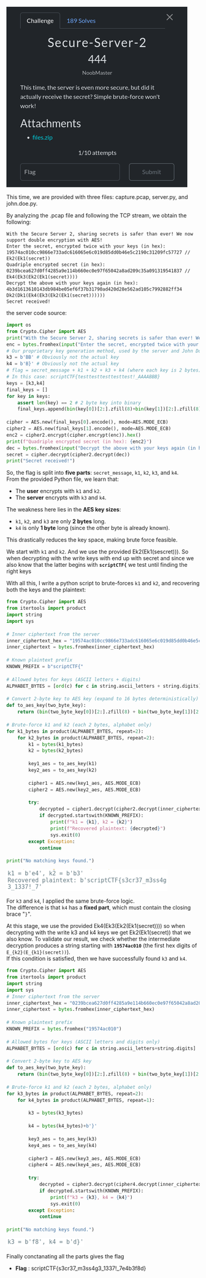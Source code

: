 ![image](./secure-server-2.png)

This time, we are provided with three files: capture.pcap, server.py, and john.doe.py.

By analyzing the .pcap file and following the TCP stream, we obtain the following:

```
With the Secure Server 2, sharing secrets is safer than ever! We now support double encryption with AES!
Enter the secret, encrypted twice with your keys (in hex): 19574ac010cc9866e733adc616065e6c019d85dd0b46e5c2190c31209fc57727 // Ek2(Ek1(secret))
Quadriple encrypted secret (in hex): 0239bcea627d0ff4285a9e114b660ec0e97f65042a8ad209c35a091319541837 // Ek4(Ek3(Ek2(Ek1(secret))))
Decrypt the above with your keys again (in hex): 4b3d1613610143db984be05ef6f37b31790ad420d28e562ad105c7992882ff34 Dk2(Dk1(Ek4(Ek3(Ek2(Ek1(secret))))))
Secret received!

```
the server code source:

```python
import os
from Crypto.Cipher import AES
print("With the Secure Server 2, sharing secrets is safer than ever! We now support double encryption with AES!")
enc = bytes.fromhex(input("Enter the secret, encrypted twice with your keys (in hex): ").strip())
# Our proprietary key generation method, used by the server and John Doe himself!
k3 = b'BB' # Obviously not the actual key
k4 = b'B}' # Obviously not the actual key
# flag = secret_message + k1 + k2 + k3 + k4 (where each key is 2 bytes)
# In this case: scriptCTF{testtesttesttesttest!_AAAABBB}
keys = [k3,k4]
final_keys = []
for key in keys:
    assert len(key) == 2 # 2 byte key into binary
    final_keys.append(bin(key[0])[2:].zfill(8)+bin(key[1])[2:].zfill(8))

cipher = AES.new(final_keys[0].encode(), mode=AES.MODE_ECB)
cipher2 = AES.new(final_keys[1].encode(), mode=AES.MODE_ECB)
enc2 = cipher2.encrypt(cipher.encrypt(enc)).hex()
print(f"Quadriple encrypted secret (in hex): {enc2}")
dec = bytes.fromhex(input("Decrypt the above with your keys again (in hex): ").strip())
secret = cipher.decrypt(cipher2.decrypt(dec))
print("Secret received!")
```
So, the flag is split into **five parts**: `secret_message`, `k1`, `k2`, `k3`, and `k4`.  
From the provided Python file, we learn that:  
- The **user** encrypts with `k1` and `k2`.  
- The **server** encrypts with `k3` and `k4`.  

The weakness here lies in the **AES key sizes**:  
- `k1`, `k2`, and `k3` are only **2 bytes** long.  
- `k4` is only **1 byte** long (since the other byte is already known).  

This drastically reduces the key space, making brute force feasible.  

We start with `k1` and `k2`. And we use the provided Ek2(Ek1(sescret))). So when decrypting with the write keys with end up with secret and since we also know that the latter begins with **`scriptCTF{`** we test until finding the right keys

With all this, I write a python script to brute-forces `k1` and `k2`, and recovering both the keys and the plaintext:


```python
from Crypto.Cipher import AES
from itertools import product
import string
import sys

# Inner ciphertext from the server
inner_ciphertext_hex = "19574ac010cc9866e733adc616065e6c019d85dd0b46e5c2190c31209fc57727" # Ek2(Ek1(secret)))
inner_ciphertext = bytes.fromhex(inner_ciphertext_hex)

# Known plaintext prefix
KNOWN_PREFIX = b"scriptCTF{"

# Allowed bytes for keys (ASCII letters + digits)
ALPHABET_BYTES = [ord(c) for c in string.ascii_letters + string.digits]

# Convert 2-byte key to AES key (expand to 16 bytes deterministically)
def to_aes_key(two_byte_key):
    return (bin(two_byte_key[0])[2:].zfill(8) + bin(two_byte_key[1])[2:].zfill(8)).encode()

# Brute-force k1 and k2 (each 2 bytes, alphabet only)
for k1_bytes in product(ALPHABET_BYTES, repeat=2):
    for k2_bytes in product(ALPHABET_BYTES, repeat=2):
        k1 = bytes(k1_bytes)
        k2 = bytes(k2_bytes)

        key1_aes = to_aes_key(k1)
        key2_aes = to_aes_key(k2)

        cipher1 = AES.new(key1_aes, AES.MODE_ECB)
        cipher2 = AES.new(key2_aes, AES.MODE_ECB)

        try:
            decrypted = cipher1.decrypt(cipher2.decrypt(inner_ciphertext))
            if decrypted.startswith(KNOWN_PREFIX):
                print(f"k1 = {k1}, k2 = {k2}")
                print(f"Recovered plaintext: {decrypted}")
                sys.exit(0)
        except Exception:
            continue

print("No matching keys found.")

```
![image](./r1.png)

For `k3` and `k4`, I applied the same brute-force logic.  
The difference is that `k4` has a **fixed part**, which must contain the closing brace "`}`".  

At this stage, we use the provided Ek4(Ek3(Ek2(Ek1(secret)))) so when decrypting with the write k3 and k4 keys we get Ek2(Ek1(secret)) that we also know. To validate our result, we check whether the intermediate decryption produces a string starting with **`19574ac010`** (the first hex digits of `E_{k2}(E_{k1}(secret))`).  
If this condition is satisfied, then we have successfully found `k3` and `k4`.

```python
from Crypto.Cipher import AES
from itertools import product
import string
import sys
# Inner ciphertext from the server
inner_ciphertext_hex = "0239bcea627d0ff4285a9e114b660ec0e97f65042a8ad209c35a091319541837"
inner_ciphertext = bytes.fromhex(inner_ciphertext_hex)

# Known plaintext prefix
KNOWN_PREFIX = bytes.fromhex("19574ac010")

# Allowed bytes for keys (ASCII letters and digits only)
ALPHABET_BYTES = [ord(c) for c in string.ascii_letters+string.digits]

# Convert 2-byte key to AES key
def to_aes_key(two_byte_key):
    return (bin(two_byte_key[0])[2:].zfill(8) + bin(two_byte_key[1])[2:].zfill(8)).encode()

# Brute-force k1 and k2 (each 2 bytes, alphabet only)
for k3_bytes in product(ALPHABET_BYTES, repeat=2):
    for k4_bytes in product(ALPHABET_BYTES, repeat=1):

        k3 = bytes(k3_bytes)

        k4 = bytes(k4_bytes)+b'}'

        key3_aes = to_aes_key(k3)
        key4_aes = to_aes_key(k4)

        cipher3 = AES.new(key3_aes, AES.MODE_ECB)
        cipher4 = AES.new(key4_aes, AES.MODE_ECB)

        try:
            decrypted = cipher3.decrypt(cipher4.decrypt(inner_ciphertext))
            if decrypted.startswith(KNOWN_PREFIX):
                print(f"k3 = {k3}, k4 = {k4}")
                sys.exit(0)
        except Exception:
            continue

print("No matching keys found.")

```
![image](./r2.png)

Finally conctanating all the parts gives the flag 

- **Flag** : scriptCTF{s3cr37_m3ss4g3_1337!_7e4b3f8d}


